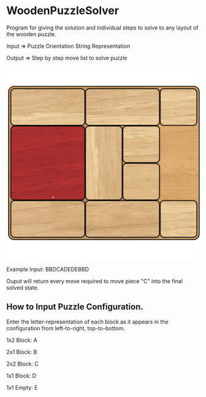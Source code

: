 # WoodenPuzzleSolver
Program for giving the solution and individual steps to solve to any layout of the wooden puzzle.


Input => Puzzle Orientation String Representation

Output => Step by step move list to solve puzzle

![Image of Example Puzzle](example/klotski.png)

Example Input: BBDCADEDEBBD

Ouput will return every move required to move piece "C" into the final solved state.


## How to Input Puzzle Configuration. 

Enter the letter-representation of each block as it appears in the configuration from left-to-right, top-to-bottom.

1x2 Block: A

2x1 Block: B

2x2 Block: C

1x1 Block: D

1x1 Empty: E
